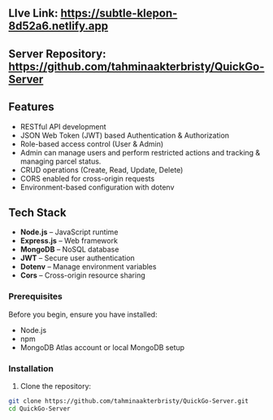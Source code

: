 ## LIve Link: https://subtle-klepon-8d52a6.netlify.app
## Server Repository: https://github.com/tahminaakterbristy/QuickGo-Server
##  Features

- RESTful API development
- JSON Web Token (JWT) based Authentication & Authorization
-  Role-based access control (User & Admin)
- Admin can manage users and perform restricted actions and tracking & managing parcel status.
- CRUD operations (Create, Read, Update, Delete)
- CORS enabled for cross-origin requests
- Environment-based configuration with dotenv


##  Tech Stack

- **Node.js** – JavaScript runtime
- **Express.js** – Web framework
- **MongoDB** – NoSQL database
- **JWT** – Secure user authentication
- **Dotenv** – Manage environment variables
- **Cors** – Cross-origin resource sharing


### Prerequisites

Before you begin, ensure you have installed:
- Node.js
- npm
- MongoDB Atlas account or local MongoDB setup

###  Installation
1. Clone the repository:
```bash
git clone https://github.com/tahminaakterbristy/QuickGo-Server.git
cd QuickGo-Server
